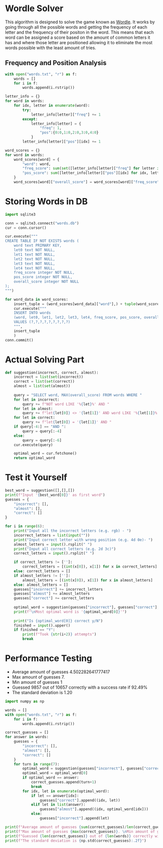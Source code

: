 # Wordle Solver

This algorithm is designed to solve the game known as [Wordle](https://www.powerlanguage.co.uk/wordle/). It works by going through all the possible words and getting the frequency of each letter and the frequency of their positon in the word. This means that each word can be assigned a score based on the amount of common letters it has and where those letter are positioned allowing it to eliminate the most words possible with the least amount of tries.

## Frequency and Position Analysis


```python
with open("words.txt", "r") as f:
    words = []
    for i in f:
        words.append(i.rstrip())

letter_info = {}
for word in words:
    for idx, letter in enumerate(word):
        try:
            letter_info[letter]["freq"] += 1
        except:
            letter_info[letter] = {
                "freq": 1,
                "pos":{0:0,1:0,2:0,3:0,4:0}
            }
        letter_info[letter]["pos"][idx] += 1

word_scores = {}
for word in words:
    word_scores[word] = {
        "word": word,
        "freq_score": sum(set([letter_info[letter]["freq"] for letter in word])),
        "pos_score": sum([letter_info[letter]["pos"][idx] for idx, letter in enumerate(word)])
    }
    word_scores[word]["overall_score"] = word_scores[word]["freq_score"] + word_scores[word]["pos_score"]
```

# Storing Words in DB


```python
import sqlite3

conn = sqlite3.connect("words.db")
cur = conn.cursor()

cur.execute("""
CREATE TABLE IF NOT EXISTS words (
    word text PRIMARY KEY,
    let0 text NOT NULL,
    let1 text NOT NULL,
    let2 text NOT NULL,
    let3 text NOT NULL,
    let4 text NOT NULL,
    freq_score integer NOT NULL,
    pos_score integer NOT NULL,
    overall_score integer NOT NULL
);
""")

for word_data in word_scores:
    insert_tuple = (word_scores[word_data]["word"],) + tuple(word_scores[word_data]["word"]) + tuple(word_scores[word_data].values())[1:]
    cur.execute("""
    INSERT INTO words 
    (word, let0, let1, let2, let3, let4, freq_score, pos_score, overall_score) 
    VALUES (?,?,?,?,?,?,?,?,?)
    """,
    insert_tuple
    )
conn.commit()
```

# Actual Solving Part


```python
def suggestion(incorrect, correct, almost):
    incorrect = list(set(incorrect))
    correct = list(set(correct))
    almost = list(set(almost))
    
    query = "SELECT word, MAX(overall_score) FROM words WHERE "
    for let in incorrect:
        query += f"NOT word LIKE '%{let}%' AND "
    for let in almost:
        query += f"let{let[0]} <> '{let[1]}' AND word LIKE '%{let[1]}%' AND "
    for let in correct:
        query += f"let{let[0]} = '{let[1]}' AND "
    if query[-4:] == "AND ":
        query = query[:-4]
    else:
        query = query[:-6]
    cur.execute(query)

    optimal_word = cur.fetchone()
    return optimal_word

```

# Test it Yourself


```python
best_word = suggestion([],[],[])
print(f"Input '{best_word[0]}' as first word")
guesses = {
    "incorrect": [],
    "almost": [],
    "correct": []
}

for i in range(6):
    print("Input all the incorrect letters (e.g. rgb) - ")
    incorrect_letters = list(input(""))
    print("Input correct letter with wrong position (e.g. 4d 0e)- ")
    almost_letters = input().rsplit(" ")
    print("Input all correct letters (e.g. 2d 3c)")
    correct_letters = input().rsplit(" ")

    if correct_letters != ['']:
        correct_letters = [(int(x[0]), x[1]) for x in correct_letters]
    else: correct_letters = []
    if almost_letters != ['']:
        almost_letters = [(int(x[0]), x[1]) for x in almost_letters]
    else: almost_letters = []
    guesses["incorrect"] += incorrect_letters
    guesses["almost"] += almost_letters
    guesses["correct"] += correct_letters
    
    optimal_word = suggestion(guesses["incorrect"], guesses["correct"], guesses["almost"])
    print(f"\nMost optimal word is '{optimal_word[0]}'")
    
    print("Is {optimal_word[0]} correct y/N")
    finished = input().upper()
    if finished == "Y":
        print(f"Took {str(i+2)} attempts")
        break
```

# Performance Testing

- Average amount of guesses 4.502282641777417
- Max amount of guesses 7. 
- Min amount of guesses 1
- Guessed 9857 out of 10657 correctly with a success rate if 92.49%
- The standard deviation is 1.20


```python
import numpy as np

words = []
with open("words.txt", "r") as f:
    for i in f:
        words.append(i.rstrip())

correct_guesses = []
for answer in words:
    guesses = {
        "incorrect": [],
        "almost": [],
        "correct": []
    }
    for turn in range(7):
        optimal_word = suggestion(guesses["incorrect"], guesses["correct"], guesses["almost"])
        optimal_word = optimal_word[0]
        if optimal_word == answer:
            correct_guesses.append(turn+1)
            break
        for idx, let in enumerate(optimal_word):
            if let == answer[idx]:
                guesses["correct"].append((idx, let))
            elif let in list(answer):
                guesses["almost"].append((idx, optimal_word[idx]))
            else:
                guesses["incorrect"].append(let)

print(f"Average amount of guesses {sum(correct_guesses)/len(correct_guesses)}")
print(f"Max amount of guesses {max(correct_guesses)}. \nMin amount of guesses {min(correct_guesses)}")
print(f"Guessed {len(correct_guesses)} out of {len(words)} correctly with a success rate if {(len(correct_guesses)/len(words))*100:.2f}%")
print(f"The standard deviation is {np.std(correct_guesses):.2f}")
```

